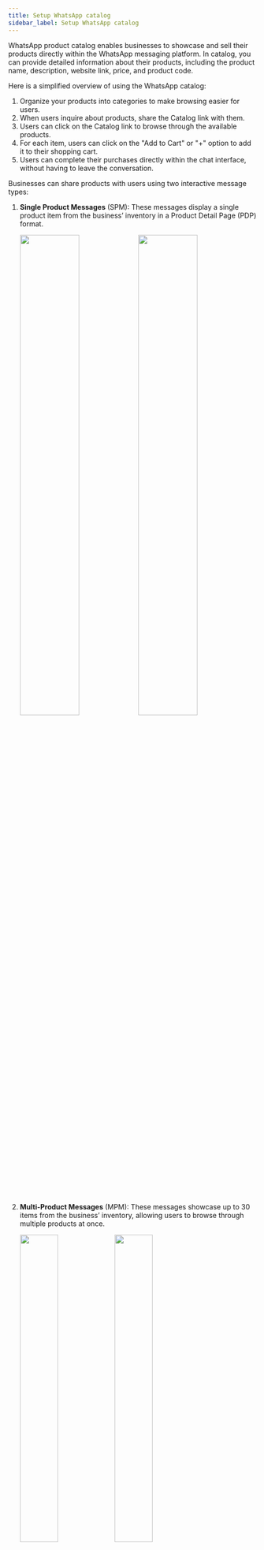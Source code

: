 ```yaml
---
title: Setup WhatsApp catalog
sidebar_label: Setup WhatsApp catalog
---
```


WhatsApp product catalog enables businesses to showcase and sell their products directly within the WhatsApp messaging platform. In catalog, you can provide detailed information about their products, including the product name, description, website link, price, and product code.

Here is a simplified overview of using the WhatsApp catalog:

1. Organize your products into categories to make browsing easier for users.
2. When users inquire about products, share the Catalog link with them.
3. Users can click on the Catalog link to browse through the available products.
4. For each item, users can click on the "Add to Cart" or "+" option to add it to their shopping cart.
5. Users can complete their purchases directly within the chat interface, without having to leave the conversation.

Businesses can share products with users using two interactive message types:

1. **Single Product Messages** (SPM): These messages display a single product item from the business’ inventory in a Product Detail Page (PDP) format. 
   
   <img src="https://i.imgur.com/0Fc5Asl.png" width="50%"/><img src="https://i.imgur.com/Nlw4IDw.png" width="50%"/>

2. **Multi-Product Messages** (MPM): These messages showcase up to 30 items from the business’ inventory, allowing users to browse through multiple products at once.

    <img src="https://i.imgur.com/GnDzjeE.png" width="40%"/><img src="https://i.imgur.com/CgEn4CB.png" width="40%"/>


## Setup WhatsApp product catalog

To set up a WhatsApp product catalog, you need to create a catalog under each WhatsApp Business Account (WABA). Each catalog is assigned with a unique catalog ID. For detailed instructions, see [Facebook's documentation](https://en-gb.facebook.com/business/help/1275400645914358?id=725943027795860).

### Create a catalog 

To create a Catalog in FBM (Facebook Business Manager) for your business, follow these steps:

1. Log on to [Facebook Business Manager](https://business.facebook.com/settings).

2. Navigate to **Data Sources** > **Catalog**.

   ![](https://i.imgur.com/kBNq6tm.png)
   
3. Click **Add** > **Create a New Catalog**.

   * For the first time you are creating a catalog, click **Get Started**. Select **Create a catalog**, and then click **Get Started** again.
   * If you already have at least one catalog, you will see all of your catalogs listed. Select **+ Add Catalog** to create a new one.

    ![](https://i.imgur.com/EebkHmM.png)
    
4. Enter the **Catalog name**, select the **Type of catalog**, and click **Create catalog**.

   <img src="https://i.imgur.com/QbxvLO8.png" alt="drawing" width="80%"/>

* This will create a new catalog. Once the Catalog is created, you can add products to the Catalog either manually or through a [Data Feed](https://www.facebook.com/business/help/1898524300466211?id=725943027795860).

5. Click **Open in Commerce Manager** at the top right to add and manage your catalog from the Commerce Manager Dashboard.

   ![](https://i.imgur.com/Fe4XEJD.png)

6. Select your preferred option. Using a Data feed allows adding products with complete information using a CSV file and syncing the data through the Commerce Manager (CM). In this case, **Data feed** option is selected.

   ![](https://i.imgur.com/LlqPgBI.png)

7. Click **Download template** and choose your preferred file format to download.
  
   ![](https://i.imgur.com/Ykc6JH2.png)
   
* The excel template will be downloaded to your device folder.

8. Open the downloaded template (excel sheet) and enter your catalog details.

   ![](https://i.imgur.com/rPZIeCd.png)
   
9. Go back to **Data sources** and click **Next**.  

   ![](https://i.imgur.com/jHEL5PH.png)

10. Enter the URL of the downloaded template with all the details of your catalog or upload from your computer and click **Next**.

    ![](https://i.imgur.com/72BR3Hv.png)
    
* This will create a catalog for your business.
     
11. Navigate to **Catalouge** > **Items** to view and manage all the items in your catalog.

   ![](https://i.imgur.com/1dLSamM.png)   

12. Click **Data sources** to automate the sync based on your preferred cadence such as hourly, daily, and weekly. To find the CSV headers and supported values on the Data Feed, see [here](https://www.facebook.com/business/help/120325381656392?id=725943027795860).

    ![](https://i.imgur.com/SKFq5d5.png)

Before using products from the catalog, it is important to consider the following:

* **ContentID**: This ID can be provided by the business or generated automatically by Facebook. It must be unique and will serve as the Product ID in the WhatsApp product message node.
* **Syncing time**: When syncing catalogs using the data feed, it may take some time for products to update. Products cannot be sent on WhatsApp until this process is completed.
* **Mandatory fields for Indian businesses**: For businesses in India, certain fields (origin_country, importer_name, and importer_address) must be filled out according to field specifications before each product can be used as SPM/MPM.
* **Adding field values**: You can add field values (origin_country, importer_name, and importer_address) in the CSV file or use a Data Rule to fill the values by default from the *Data Feed settings* page.

   ![](https://i.imgur.com/1oEGBny.png)
   
### Link catalog to a WhatsApp business account

Once the catalog is set up, the business has to share the catalog access with the BSP (Yellow.ai) to use items from the catalog in WABA accounts created by Yellow. 

To share catalog access with the BSP and connect it to WABA: 

1. On the client's BM, go to **Catalog** > **Assign Partner**.

   ![](https://i.imgur.com/BCh7ZBZ.png)


2. Enter the BSP's (yellow.ai’s) BM ID(Business Manager) to link to the catalog of the business.

   <img src="https://i.imgur.com/kzQnZTG.png" width="70%"/>


3. Ensure that the BSP's name appears as a partner for the catalog, and enable **Manage catalog** permission.

   ![](https://i.imgur.com/23bYVrY.png)


4. Once the access is shared, the BSP will get the catalog listed at their end, as shown below.

   ![](https://i.imgur.com/XEcYZTy.png)


5. After getting access, the BSP has to link the catalog to the WABA. To do this, the BSP has to go to the **Phone Number** page on the WABA account on BM, click on the **Cart** icon on the left pane, and then choose the Catalog that needs to be linked.

   <img src="https://i.imgur.com/5oJrzpP.png" width="70%"/>


6. Your Catalog should appear in the connected catalog list. This confirms that the Catalog is ready to be used on the WABA and the phone number attached to this WABA.
 
 <img src="https://i.imgur.com/6NAB8Uy.png" width="70%"/>
 
### Connect catalog with WhatsApp chatbot

Once the catalog is linked to WABA, connect the catalog with the whatsApp chatbot.

##### Prerequisites

* Ensure your [WhatsApp business account is connected to the Yellow.ai platform](https://docs.yellow.ai/docs/platform_concepts/channelConfiguration/whatsapp-configuration).
* Copy the catalog ID from the **Catalogues** page that you want to connect to your WhatsApp chatbot.
* Create a flow in the Automation module using the [WhatsApp product message](https://docs.yellow.ai/docs/platform_concepts/studio/build/nodes/message-nodes#9-whatsapp-product-message) node.



To connect catalog with WhatsApp chatbot, follow these steps:

1. On the left navigation bar, click **Extensions**.

    ![](https://imgur.com/PIOvT6K.png)

2. Click **Channels** > **Messaging** > **WhatsApp Messenger**. 

    ![](https://imgur.com/bB6nmTk.png)
    
2. Click on the below-highlighted icon and select **Edit** option. 

    ![](https://imgur.com/bpukhiK.png)
    
3. Paste the **Catalouge ID** that you have copied and click **Save**.

    <img src="https://i.imgur.com/7yTtZVD.png" alt="drawing" width="80%"/>
    
* This will connect your catalog to the chatbot.

4. In the Automation module, create a flow using the [WhatsApp product message](https://docs.yellow.ai/docs/platform_concepts/studio/build/nodes/message-nodes#9-whatsapp-product-message) node, using Single Product Messages (SPM) or Multi-Product Messages (MPM) based on your use case.

   ![](https://i.imgur.com/2VbCAhb.png)

5. [Test the WhatsApp chatbot](https://docs.yellow.ai/docs/platform_concepts/channelConfiguration/test-wa-bot) to ensure that the catalog items are displayed in the chat interface.

### Compliance to use SPM/MPM on WhatsApp (Mandatory for Indian WABA)

It is mandatory for Indian businesses to provide business and [compliance information](https://www.whatsapp.com/policies/commerce-policy/) to use the SPM/MPM feature on their WABA accounts. This is mandatory for all Indian WhatsApp business accounts.

Log on to the [Cloud Platform](https://cloud.yellow.ai/), go to **Channels** > **WhatsApp**, and fill in all the basic and additional details.

   <img src="https://i.imgur.com/g7gw6v9.png" width="70%"/>

   
## Best practices to setup a WhatsApp Business Catalog 

You need to consider the following best practices while setting up your WhatsApp product catalog:

* **Categorize products**: Use categories to systematically organize your products. This helps users to browse through the catalog items that they want to buy.
* **Add high-resolution images and product details**: Ensure that your catalog features high-resolution images and product details such as product name, description, product code, pricing, and a direct link to the website to showcase your products.
* **Optimize catalog size**: You can add up to 500 items to their product catalog. It is recommended to include only the best sellers and in demand products.
* **Update products regularly**: Keep each product listing up-to-date with correct pricing, product names, and availability to provide accurate information to build trust with customers.

## FAQs

<details>
<summary>Is SPM/MPM supported on Cloud API?</summary>
<div>
 <br/>
 <div>Yes, WhatsApp SPM/MPM are now supported on Cloud API hosted WABAs as well.</div>
  </div>
</details>

<details>
<summary> Is it possible to connect the catalog with WhatsApp chatbot?
</summary>
<div>
 <br/>
 <div>Yes, once the catalog is linked to WABA, you can connect it with the WhatsApp chatbot.</div>
  </div>
</details>  

<details>
<summary>Can Shopify or other ecom platforms be used for syncing the products on FB Catalog?</summary>
<div>
 <br/>
 <div>Yes, Shopify Catalogs can be synced with WhatsApp Catalogs for the products uploaded on Shopify to be used on the SPM/MPM as well. Its requested to the client to get in touch with the Shopify Team to add the Sync of the products with WA Catalog to get started. The feature is available but not explored yet from Yellow’s side due to the limitation to access to an active Shopify instance.</div>
  </div>
</details> 

<details>
<summary>Can we upload or update the product quantity or availability from the Platform?</summary>
<div>
 <br/>
 <div>No, since there is no integration available for the CM and the platform, it is not currently possible to manage the catalog in any way from the platform.</div>
  </div>
</details> 

<details>
<summary>How many products can be added to a Catalog?</summary>
<div>
 <br/>
 <div>There is no limit as of now on the number of items that can be added to a catalog.</div>
  </div>
</details> 

<details>
<summary>How many products can be sent in a single message to the user?</summary>
<div>
 <br/>
 <div>Businesses can send up to 30 products on a MPM.</div>
  </div>
</details> 

<details>
<summary>Is the feature available similar to the Jio Mart WABA?</summary>
<div>
 <br/>
 <div>No, Jio Mart Catalog feature is a beta feature that is exclusive to JioMart and not available for GA or any other BSPs. There is no tentative timeline for the release of the feature.</div>
  </div>
</details> 

<details>
<summary>Can the business send dynamic pricing based on the user's location or other parameters?</summary>
<div>
 <br/>
 <div>No, product pricing is static and cannot be changed from user to user.</div>
  </div>
</details> 

<details>
<summary>Can the price or other mandatory fields be hidden if not required?</summary>
<div>
 <br/>
 <div>No, it is not possible to hide mandatory fields like Image, Product Title, Description, and Price from the user while sending.</div>
  </div>
</details> 

<details>
<summary>Is it possible to send digital goods like recharges, Loan offers, and so on to be sent as a product message?</summary>
<div>
 <br/>
 <div> Yes, digital goods are allowed to be sent as SPM/MPM. BFSI customers can also use SPM/MPM to showcase card, load or other finance related products on SPM/MPM.</div>
  </div>
</details> 